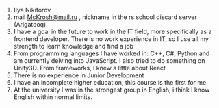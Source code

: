 1. Ilya Nikiforov
2. mail McKrosh@mail.ru , nickname in the rs school discard server (Arigatooq)
3. I have a goal in the future to work in the IT field, more specifically as a frontend developer. There is no work experience in IT, so I use all my strength to learn knowledge and find a job
4. From programming languages I have worked in: C++, C#, Python and am currently delving into JavaScript. I also tried to do something on Unity3D. From frameworks, I knew a little about React
6. There is no experience in Junior Development
7. I have an incomplete higher education, this course is the first for me
8. At the university I was in the strongest group in English, i think I know English within normal limits.